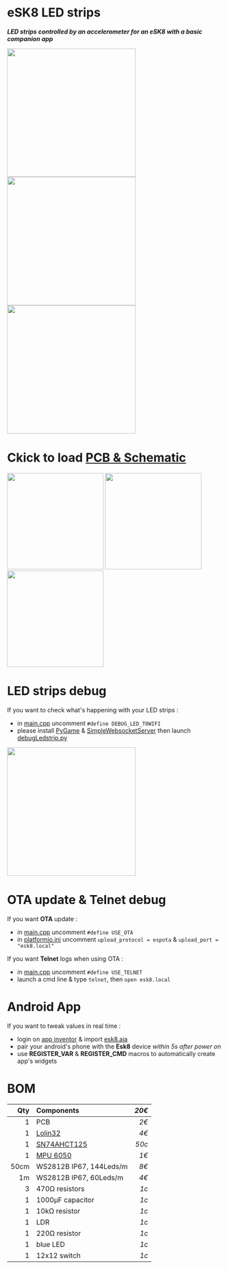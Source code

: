# eSK8 LED strips
***LED strips controlled by an accelerometer for an eSK8 with a basic companion app***

<img src="https://media.giphy.com/media/IhCHKo42Hx7WFkRmzQ/giphy.gif" height="300"> <img src="https://media.giphy.com/media/fY5xLxGayUptPZuTfG/giphy.gif" height="300"> <img src="https://media.giphy.com/media/RfYtkG17dUJyVmbPet/giphy.gif" height="300"> 

# Ckick to load [PCB & Schematic](https://easyeda.com/seb.morin/esk8) 

[<img src="https://image.easyeda.com/histories/aaf838e4a54c468f9502dc529522ac38.png" height="225">](https://easyeda.com/seb.morin/esk8) [<img src="https://i.imgur.com/bn5Pk2N.jpg" height="225">](https://easyeda.com/seb.morin/esk8) [<img src="https://i.imgur.com/fsrZ5Zs.jpg" height="225">](https://easyeda.com/seb.morin/esk8)

# LED strips debug
If you want to check what's happening with your LED strips : 
* in [main.cpp](https://github.com/sebdelsol/Esk8/blob/master/src/main.cpp) uncomment `#define DEBUG_LED_TOWIFI`
* please install [PyGame](https://www.pygame.org) & [SimpleWebsocketServer](https://pypi.org/project/simple-websocket-server) then launch [debugLedstrip.py](https://github.com/sebdelsol/Esk8/blob/master/DebugLedstrip.py)

<img src="https://media.giphy.com/media/eJFgXPfn9yUhgEfCkM/giphy.gif" height="300">

# OTA update & Telnet debug
If you want **OTA** update : 
* in [main.cpp](https://github.com/sebdelsol/Esk8/blob/master/src/main.cpp) uncomment `#define USE_OTA`
* in [platformio.ini](https://github.com/sebdelsol/Esk8/blob/master/platformio.ini) uncomment `upload_protocol = espota` & `upload_port = "esk8.local"`

If you want **Telnet** logs when using OTA : 
* in [main.cpp](https://github.com/sebdelsol/Esk8/blob/master/src/main.cpp) uncomment `#define USE_TELNET`
* launch a cmd line & type `telnet`, then `open esk8.local`

# Android App 
If you want to tweak values in real time :
* login on [app inventor](http://ai2.appinventor.mit.edu/) & import [esk8.aia](https://github.com/sebdelsol/Esk8/blob/master/esk8.aia)
* pair your android's phone with the **Esk8** device *within 5s after power on*
* use **REGISTER_VAR** & **REGISTER_CMD** macros to automatically create app's widgets

# BOM

Qty | Components | *20€*
---:| :---| ---:
1| PCB| *2€*
1|[Lolin32](https://wiki.wemos.cc/products:lolin32:lolin32)| *4€*
1|[SN74AHCT125](https://www.ti.com/product/SN74AHCT125) | *50c*
1|[MPU 6050](https://invensense.tdk.com/products/motion-tracking/6-axis/mpu-6050/) | *1€*
50cm|WS2812B IP67, 144Leds/m | *8€*
1m|WS2812B IP67, 60Leds/m | *4€*
3|470Ω resistors | *1c*
1|1000μF capacitor | *1c*
1|10kΩ resistor | *1c*
1|LDR | *1c*
1|220Ω resistor | *1c*
1|blue LED | *1c*
1|12x12 switch | *1c*
